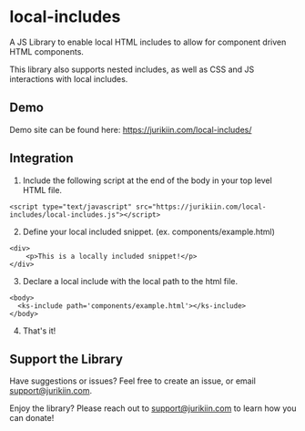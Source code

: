# local-includes
A JS Library to enable local HTML includes to allow for component driven HTML components.

This library also supports nested includes, as well as CSS and JS interactions with local includes.

## Demo

Demo site can be found here: https://jurikiin.com/local-includes/

## Integration

1. Include the following script at the end of the body in your top level HTML file.

```
<script type="text/javascript" src="https://jurikiin.com/local-includes/local-includes.js"></script>
```

2. Define your local included snippet. (ex. components/example.html)

```
<div>
    <p>This is a locally included snippet!</p>
</div>
```

3. Declare a local include with the local path to the html file.

```
<body>
  <ks-include path='components/example.html'></ks-include>
</body>
```

4. That's it!


## Support the Library

Have suggestions or issues? Feel free to create an issue, or email support@jurikiin.com.

Enjoy the library? Please reach out to support@jurikiin.com to learn how you can donate!


